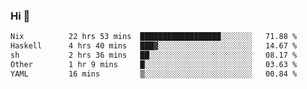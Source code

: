 ### Hi 👋

<!--START_SECTION:waka-->

```txt
Nix          22 hrs 53 mins  ██████████████████░░░░░░░   71.88 %
Haskell      4 hrs 40 mins   ███▓░░░░░░░░░░░░░░░░░░░░░   14.67 %
sh           2 hrs 36 mins   ██░░░░░░░░░░░░░░░░░░░░░░░   08.17 %
Other        1 hr 9 mins     █░░░░░░░░░░░░░░░░░░░░░░░░   03.63 %
YAML         16 mins         ▒░░░░░░░░░░░░░░░░░░░░░░░░   00.84 %
```

<!--END_SECTION:waka-->

